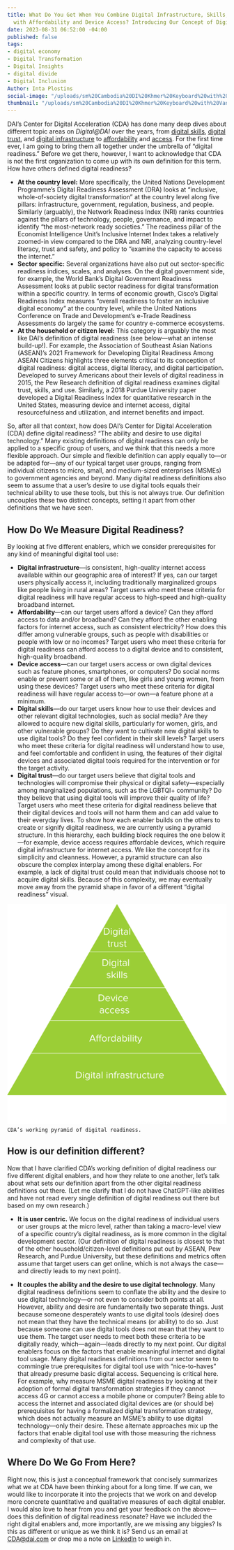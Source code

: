 ```yaml
---
title: What Do You Get When You Combine Digital Infrastructure, Skills, and Trust
  with Affordability and Device Access? Introducing Our Concept of Digital Readiness
date: 2023-08-31 06:52:00 -04:00
published: false
tags:
- digital economy
- Digital Transformation
- Digital Insights
- digital divide
- Digital Inclusion
Author: Inta Plostins
social-image: "/uploads/sm%20Cambodia%20DI%20Khmer%20Keyboard%20with%20Vanna%20Kruy.jpg"
thumbnail: "/uploads/sm%20Cambodia%20DI%20Khmer%20Keyboard%20with%20Vanna%20Kruy.jpg"
---
```


DAI’s Center for Digital Acceleration (CDA) has done many deep dives about different topic areas on *Digital@DAI* over the years, from [digital skills](https://dai-global-digital.com/realizing-inclusive-digital-development-through-boosting-the-digital-skills-of-people-living-with-disabilities.html), [digital trust](https://dai-global-digital.com/cybersecurity-frontier-insights-findings-user-perceptions-of-trust-and-privacy-on-the-internet.html), and [digital infrastructure](https://dai-global-digital.com/realizing-inclusive-connectivity-in-liberia-through-a-trusted-technical-engagement.html) to [affordability](https://dai-global-digital.com/covid-19.html) and [access](https://dai-global-digital.com/embracing-the-unlikely-resilience-of-feature-phones.html). For the first time ever, I am going to bring them all together under the umbrella of “digital readiness.” Before we get there, however, I want to acknowledge that CDA is not the first organization to come up with its own definition for this term. How have others defined digital readiness? 

<!--more-->

* **At the country level:** More specifically, the United Nations Development Programme’s Digital Readiness Assessment (DRA) looks at “inclusive, whole-of-society digital transformation” at the country level along five pillars: infrastructure, government, regulation, business, and people. Similarly (arguably), the Network Readiness Index (NRI) ranks countries against the pillars of technology, people, governance, and impact to identify “the most-network ready societies.” The readiness pillar of the Economist Intelligence Unit’s Inclusive Internet Index takes a relatively zoomed-in view compared to the DRA and NRI, analyzing country-level literacy, trust and safety, and policy to “examine the capacity to access the internet.”
* **Sector specific:** Several organizations have also put out sector-specific readiness indices, scales, and analyses. On the digital government side, for example, the World Bank’s Digital Government Readiness Assessment looks at public sector readiness for digital transformation within a specific country. In terms of economic growth, Cisco’s Digital Readiness Index measures “overall readiness to foster an inclusive digital economy” at the country level, while the United Nations Conference on Trade and Development’s e-Trade Readiness Assessments do largely the same for country e-commerce ecosystems.
* **At the household or citizen level:** This category is arguably the most like DAI’s definition of digital readiness (see below—what an intense build-up!). For example, the Association of Southeast Asian Nations (ASEAN)’s  2021 Framework for Developing Digital Readiness Among ASEAN Citizens highlights three elements critical to its conception of digital readiness: digital access, digital literacy, and digital participation. Developed to survey Americans about their levels of digital readiness in 2015, the Pew Research definition of digital readiness examines digital trust, skills, and use. Similarly, a 2018 Purdue University paper developed a Digital Readiness Index for quantitative research in the United States, measuring device and internet access, digital resourcefulness and utilization, and internet benefits and impact. 

So, after all that context, how does DAI’s Center for Digital Acceleration (CDA) define digital readiness? “The ability and desire to use digital technology.” Many existing definitions of digital readiness can only be applied to a specific group of users, and we think that this needs a more flexible approach. Our simple and flexible definition can apply equally to—or be adapted for—any of our typical target user groups, ranging from individual citizens to micro, small, and medium-sized enterprises (MSMEs) to government agencies and beyond. Many digital readiness definitions also seem to assume that a user’s desire to use digital tools equals their technical ability to use these tools, but this is not always true. Our definition uncouples these two distinct concepts, setting it apart from other definitions that we have seen. 

## How Do We Measure Digital Readiness? 

By looking at five different enablers, which we consider prerequisites for any kind of meaningful digital tool use:
* **Digital infrastructure**—is consistent, high-quality internet access available within our geographic area of interest? If yes, can our target users physically access it, including traditionally marginalized groups like people living in rural areas? Target users who meet these criteria for digital readiness will have regular access to high-speed and high-quality broadband internet.
* **Affordability**—can our target users afford a device? Can they afford access to data and/or broadband? Can they afford the other enabling factors for internet access, such as consistent electricity? How does this differ among vulnerable groups, such as people with disabilities or people with low or no incomes? Target users who meet these criteria for digital readiness can afford access to a digital device and to consistent, high-quality broadband. 
* **Device access**—can our target users access or own digital devices such as feature phones, smartphones, or computers? Do social norms enable or prevent some or all of them, like girls and young women, from using these devices? Target users who meet these criteria for digital readiness will have regular access to—or own—a feature phone at a minimum. 
* **Digital skills**—do our target users know how to use their devices and other relevant digital technologies, such as social media? Are they allowed to acquire new digital skills, particularly for women, girls, and other vulnerable groups? Do they want to cultivate new digital skills to use digital tools? Do they feel confident in their skill levels? Target users who meet these criteria for digital readiness will understand how to use, and feel comfortable and confident in using, the features of their digital devices and associated digital tools required for the intervention or for the target activity.
* **Digital trust**—do our target users believe that digital tools and technologies will compromise their physical or digital safety—especially among marginalized populations, such as the LGBTQI+ community? Do they believe that using digital tools will improve their quality of life? Target users who meet these criteria for digital readiness believe that their digital devices and tools will not harm them and can add value to their everyday lives.
To show how each enabler builds on the others to create or signify digital readiness, we are currently using a pyramid structure. In this hierarchy, each building block requires the one below it—for example, device access requires affordable devices, which require digital infrastructure for internet access. We like the concept for its simplicity and cleanness. However, a pyramid structure can also obscure the complex interplay among these digital enablers. For example, a lack of digital trust could mean that individuals choose not to acquire digital skills. Because of this complexity, we may eventually move away from the pyramid shape in favor of a different “digital readiness” visual.

![pyramid chart.png](/uploads/pyramid%20chart.png)`CDA’s working pyramid of digital readiness.`

## How is our definition different? 

Now that I have clarified CDA’s working definition of digital readiness our five different digital enablers, and how they relate to one another, let’s talk about what sets our definition apart from the other digital readiness definitions out there. (Let me clarify that I do not have ChatGPT-like abilities and have not read every single definition of digital readiness out there but based on my own research.)

* **It is user centric.** We focus on the digital readiness of individual users or user groups at the micro level, rather than taking a macro-level view of a specific country’s digital readiness, as is more common in the digital development sector. (Our definition of digital readiness is closest to that of the other household/citizen-level definitions put out by ASEAN, Pew Research, and Purdue University, but these definitions and metrics often assume that target users can get online, which is not always the case—and directly leads to my next point). 

* **It couples the ability and the desire to use digital technology.** Many digital readiness definitions seem to conflate the ability and the desire to use digital technology—or not even to consider both points at all. However, ability and desire are fundamentally two separate things. Just because someone desperately wants to use digital tools (desire) does not mean that they have the technical means (or ability) to do so. Just because someone can use digital tools does not mean that they want to use them. The target user needs to meet both these criteria to be digitally ready, which—again—leads directly to my next point. Our digital enablers focus on the factors that enable meaningful internet and digital tool usage. Many digital readiness definitions from our sector seem to commingle true prerequisites for digital tool use with “nice-to-haves” that already presume basic digital access. Sequencing is critical here. For example, why measure MSME digital readiness by looking at their adoption of formal digital transformation strategies if they cannot access 4G or cannot access a mobile phone or computer? Being able to access the internet and associated digital devices are (or should be) prerequisites for having a formalized digital transformation strategy, which does not actually measure an MSME’s ability to use digital technology—only their desire. These alternate approaches mix up the factors that enable digital tool use with those measuring the richness and complexity of that use.

## Where Do We Go From Here?
 
Right now, this is just a conceptual framework that concisely summarizes what we at CDA have been thinking about for a long time. If we can, we would like to incorporate it into the projects that we work on and develop more concrete quantitative and qualitative measures of each digital enabler. I would also love to hear from you and get your feedback on the above—does this definition of digital readiness resonate? Have we included the right digital enablers and, more importantly, are we missing any biggies? Is this as different or unique as we think it is? Send us an email at [CDA@dai.com](mailto:cda@dai.com) or drop me a note on [LinkedIn](https://www.linkedin.com/in/intaplostins/) to weigh in.